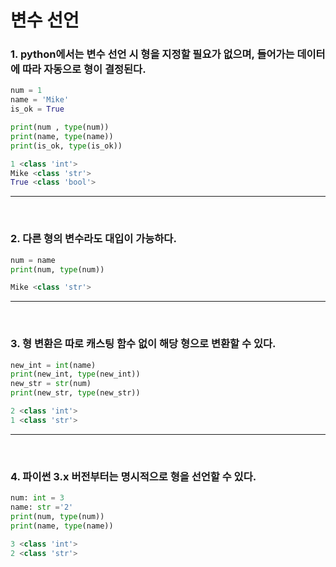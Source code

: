 # 변수 선언

### 1. python에서는 변수 선언 시 형을 지정할 필요가 없으며, 들어가는 데이터에 따라 자동으로 형이 결정된다.

~~~python
num = 1
name = 'Mike'
is_ok = True

print(num , type(num))
print(name, type(name))
print(is_ok, type(is_ok))
~~~

~~~python
1 <class 'int'>
Mike <class 'str'>
True <class 'bool'>
~~~
---
<br>

### 2. 다른 형의 변수라도 대입이 가능하다.
~~~python
num = name
print(num, type(num))
~~~

~~~python
Mike <class 'str'>
~~~
---
<br>

### 3. 형 변환은 따로 캐스팅 함수 없이 해당 형으로 변환할 수 있다.
~~~python
new_int = int(name)
print(new_int, type(new_int))
new_str = str(num)
print(new_str, type(new_str))
~~~

~~~python
2 <class 'int'>
1 <class 'str'>
~~~
---
<br>

### 4. 파이썬 3.x 버전부터는 명시적으로 형을 선언할 수 있다.
~~~python
num: int = 3
name: str ='2'
print(num, type(num))
print(name, type(name))
~~~

~~~python
3 <class 'int'>
2 <class 'str'>
~~~